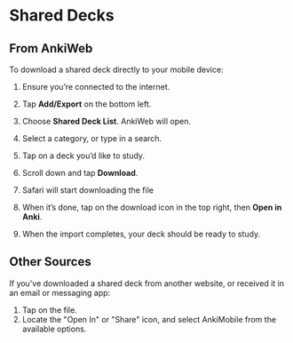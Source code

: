 # Shared Decks

## From AnkiWeb

To download a shared deck directly to your mobile device:

1.  Ensure you’re connected to the internet.

2.  Tap **Add/Export** on the bottom left.

3.  Choose **Shared Deck List**. AnkiWeb will open.

4.  Select a category, or type in a search.

5.  Tap on a deck you’d like to study.

6.  Scroll down and tap **Download**.

7.  Safari will start downloading the file

8.  When it’s done, tap on the download icon in the top right, then **Open in Anki**.

9.  When the import completes, your deck should be ready to study.

## Other Sources

If you've downloaded a shared deck from another website, or received it in an email
or messaging app:

1. Tap on the file.
2. Locate the "Open In" or "Share" icon, and select AnkiMobile from the available options.
